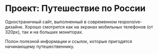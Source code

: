 # Проект: Путешествие по России

Одностраничный сайт, выполненный в современном responsive-дизайне. Хорошо смотрится как на экранах мобильных телефонов (от 320px), так и на больших мониторах.

Полон полезной информации и ссылок, которые пригодятся начинающему путешественнику.
